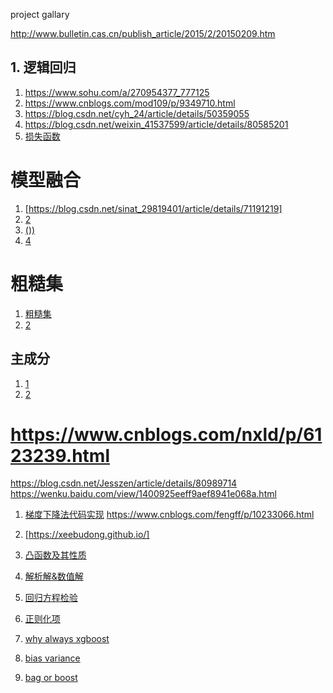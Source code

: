 project gallary


http://www.bulletin.cas.cn/publish_article/2015/2/20150209.htm



## 1. 逻辑回归
1. https://www.sohu.com/a/270954377_777125
2. https://www.cnblogs.com/mod109/p/9349710.html
3. https://blog.csdn.net/cyh_24/article/details/50359055
4. https://blog.csdn.net/weixin_41537599/article/details/80585201
5. [损失函数](https://www.cnblogs.com/yangzsnews/p/7496639.html)


# 模型融合
1. [https://blog.csdn.net/sinat_29819401/article/details/71191219]
2. [2](https://blog.csdn.net/u014248127/article/details/78993753)
3. [())](http://tech.ifeng.com/a/20170929/44704115_0.shtml)
4. [4](https://blog.csdn.net/jiaoyangwm/article/details/81186509)


# 粗糙集
1. [粗糙集](https://blog.csdn.net/windmxf/article/details/2288540)
2. [2](https://www.jianshu.com/p/39920dc2050b)


## 主成分
1. [1](https://blog.csdn.net/program_developer/article/details/80632779)
2. [2](https://blog.csdn.net/qq_36653505/article/details/82025971)

# https://www.cnblogs.com/nxld/p/6123239.html
https://blog.csdn.net/Jesszen/article/details/80989714
https://wenku.baidu.com/view/1400925eeff9aef8941e068a.html

1. [梯度下降法代码实现](https://www.cnblogs.com/focusonepoint/p/6394339.html)
https://www.cnblogs.com/fengff/p/10233066.html

3. [https://xeebudong.github.io/]

2. [凸函数及其性质](https://www.cnblogs.com/always-fight/p/9377554.html)
3. [解析解&数值解](https://blog.csdn.net/tMb8Z9Vdm66wH68VX1/article/details/80115482)
4. [回归方程检验](https://www.cnblogs.com/datamining-bio/p/9502033.html)


5. [正则化项](https://blog.csdn.net/jinping_shi/article/details/52433975)
6. [why always xgboost](https://www.jiqizhixin.com/articles/2017-11-08-3)
7. [bias variance](https://www.cnblogs.com/ooon/p/5711516.html)
8. [bag or boost](https://www.cnblogs.com/earendil/p/8872001.html)
